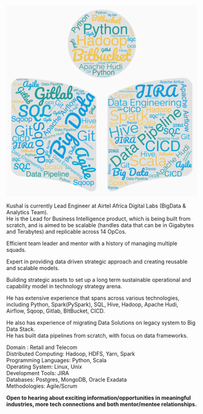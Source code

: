 
![](images/wordcloud_kushal.jpg)


Kushal is currently Lead Engineer at Airtel Africa Digital Labs (BigData & Analytics Team).<br>
He is the Lead for Business Intelligence product, which is being built from scratch, and is aimed to be scalable (handles data that can be in Gigabytes and Terabytes) and replicable across 14 OpCos.<br>

Efficient team leader and mentor with a history of managing multiple squads.  <br>

Expert in providing data driven strategic approach and creating reusable and scalable models.  <br>

Building strategic assets to set up a long term sustainable operational and capability model in technology strategy arena. <br>

He has extensive experience that spans across various technologies, including Python, Spark(PySpark), SQL, Hive, Hadoop, Apache Hudi, Airflow, Sqoop, Gitlab, BItBucket, CICD. <br>

He also has experience of migrating Data Solutions on legacy system to Big Data Stack.<br>
He has built data pipelines from scratch, with focus on data frameworks.<br>

Domain : Retail and Telecom<br>
Distributed Computing: Hadoop, HDFS, Yarn, Spark<br>
Programming Languages: Python, Scala<br>
Operating System: Linux, Unix<br>
Development Tools: JIRA<br>
Databases: Postgres, MongoDB, Oracle Exadata<br>
Methodologies: Agile/Scrum<br>

**Open to hearing about exciting information/opportunities in meaningful industries, more tech connections and both mentor/mentee relationships.**<br>